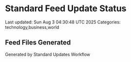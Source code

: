 # Standard Feed Update Status
Last updated: Sun Aug  3 04:30:48 UTC 2025
Categories: technology,business,world

## Feed Files Generated

Generated by Standard Updates Workflow
